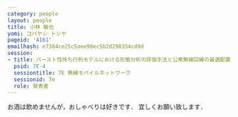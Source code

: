 ```yaml
---
category: people
layout: people
title: 小林 敏也
yomi: コバヤシ トシヤ
pageid: '4161'
emailhash: e7384ce25c5aee98ec5b2d298354cd9d
session:
- title: バースト性待ち行列モデルにおける形態分析の評価手法と公衆無線回線の最適配置の提案
  psid: 7E-4
  sessiontitle: 7E 無線モバイルネットワーク
  sessionid: 7e
  role: 発表者
---
```

お酒は飲めませんが，おしゃべりは好きです．
宜しくお願い致します．